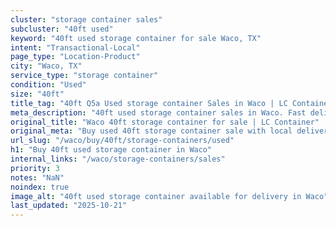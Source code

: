 ```yaml
---
cluster: "storage container sales"
subcluster: "40ft used"
keyword: "40ft used storage container for sale Waco, TX"
intent: "Transactional-Local"
page_type: "Location-Product"
city: "Waco, TX"
service_type: "storage container"
condition: "Used"
size: "40ft"
title_tag: "40ft Q5a Used storage container Sales in Waco | LC Container"
meta_description: "40ft used storage container sales in Waco. Fast delivery, competitive pricing. Serving storage containers area. Quote ID: M4X. Call (214) 524-4168 for your free quote today."
original_title: "Waco 40ft storage container for sale | LC Container"
original_meta: "Buy used 40ft storage container sale with local delivery in Waco, TX. LC Container — local Since 2003. Request a fast quote today."
url_slug: "/waco/buy/40ft/storage-containers/used"
h1: "Buy 40ft used storage container in Waco"
internal_links: "/waco/storage-containers/sales"
priority: 3
notes: "NaN"
noindex: true
image_alt: "40ft used storage container available for delivery in Waco"
last_updated: "2025-10-21"
---
```


<!-- TODO: Add unique city/inventory copy, images, and internal links here. -->

